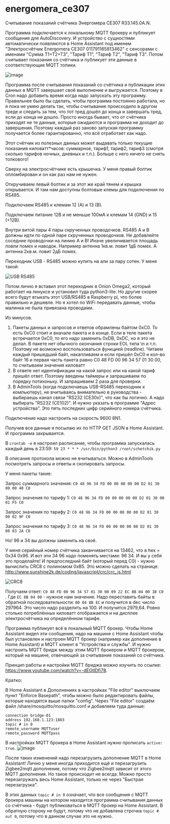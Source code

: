 # energomera_ce307
Считывание показаний счётчика Энергомера CE307 R33.145.0A.N.

Программа подключается к локальному MQTT брокеру и публикует сообщения для AutoDiscovery. И устройство с сущностями автоматически появляются в Home Assistant под именем "Электросчётчик Energomera CE307 011791165813462" с сенсорами с именами "Сумма T1+T2+T3", "Тариф T1", "Тариф T2", "Тариф T3". Потом считывает показания со счётчика и публикует эти данные в соответствующие MQTT топики.

![image](https://github.com/Bagunda/energomera_ce307/assets/16766521/7ad59958-6d4e-45b2-a6c8-48adb7552389)

Программа после считывания показаний со счётчика и публикации этих данных в MQTT завершает своё выполнение и выгружается. Поэтому в Cron надо добавить время когда надо запускать эту программу. Правильнее было бы сделать, чтобы программа постоянно работала, но я пока не умею делать так, чтобы считывание происходило в другом треде и следить за тем, что тот тред дошёл до конца и завершать тред, если до конца не дошло. Просто иногда бывает, что от счётчика приходят не те данные, которые ожидаются и программа не доходит до завершения. Поэтому каждый раз заново запуская программу получается более гарантированно, что всё отработает как надо.

Этот счётчик из полезных данных может выдавать только текущие показания киловатт*часов: суммарное, тариф1, тариф2, тариф3 (смотря сколько тарифов ночных, дневных и т.п.). Больше с него ничего не снять толкового!

Сверху на электросчётчике есть крышечка. У меня правый болтик опломбирован и он как раз нам не нужен.

Откручиваем левый болтик и за этот же край тянем и крышка открывается. И там нам доступны болтовые клемы для подключения по RS485.

Подключаем RS485 к клемам 12 (А) и 13 (В).

Подключаем питание 12В и не меньше 100мА к клемам 14 (GND) и 15 (+12В).

Внутри витой пары 4 пары скрученных проводочков. RS485 А и В должны идти по одной паре скрученных проводочков. Не добавляйте соседние проводочки на линию А и В! Иначе увеличивается площадь ловли помех и наводок. Например антенна 1кв.м. ловит 1дБ помех. А антенна 2кв.м. ловит 2дБ помех. 

Переходник USB - RS485 можно купить на али за пару сотен.
У меня такой:

![USB RS485](https://sun9-5.userapi.com/impg/1G-VXPO96-8arEcmEU5IkrfWwIUpvwPGyQSa9A/Bns312vzAcQ.jpg?size=220x200&quality=95&sign=cebfe2e8551e9c35723b3dabd7225ea4&type=album)

Потом лично я вставил этот переходник в Onion Omega2, который работает на линуксе и установил туда python3-lite.
Но другие скорее всего будут втыкать этот USB/RS485 в Raspberry pi, что более правильно и дешевле.
Но я хотел по WiFi передавать данные, чтобы малинка не была привязана проводами.

Из минусов.
1. Пакеты данных и запросов и ответов обрамлены байтом 0xC0. То есть 0xC0 стоит и вначале пакета и в конце. Если в теле пакета встречается 0xC0, то его надо заменить 0xDB, 0xDC, но я это не делал. В пакете нет обычного окончания строки EOL типа \n и т.п. Поэтому не возможно воспользоваться функцией (readline). Читаем каждый пришедший байт, накапливаем и если пришёл 0xC0 и кол-во байт 16 и первая часть пакета равно C0 48 FD 00 96 34 57 01 30 00, то считываем значения киловатт
2. В ответе нет идентификации на какой запрос или на какой тариф пришёл ответ. Поэтому введены таймеры и запрашиваем по порядку потихоньку. И запрашиваем 2 раза для проверки.
3. В AdminTools (когда подключаешь USB-RS485 переходник к компьютеру), не вчитываясь внимательно в руководства - выбираешь канал связи "RS232 (CE30x)", что как бы логично. А надо выбирать "RS232 (CE102)". И нужно указать в программе "Адрес устройства". Это пять последних цифр серийного номера счётчика.

Подключение надо настроить на скорость 9600 8N1.

Получив все данные я посылаю их по HTTP GET JSON в Home Assistant. И программа закрывается.

В `crontab -e` я настроил расписание, чтобы программа запускалась каждый день в 23:59: `59 23 * * * /usr/bin/python3 /root/schetchik.py`

В описание протокола можно не вчитываться. Можно в AdminTools посмотреть запросы и ответы и скопировать запросы.

У меня пакеты такие:

Запрос суммарного значения: `C0 48 96 34 FD 00 00 00 00 00 D2 01 30 00 00 40 C0`

Запрос значения по тарифу 1: `C0 48 96 34 FD 00 00 00 00 00 D2 01 30 00 01 F5 C0`

Запрос значения по тарифу 2: `C0 48 96 34 FD 00 00 00 00 00 D2 01 30 00 02 9F C0`

Запрос значения по тарифу 3: `C0 48 96 34 FD 00 00 00 00 00 D2 01 30 00 03 2A C0`

Но! 96 и 34 вы должны заменить на своё.

У меня серийный номер счётчика заканчивается на 13462, что в hex = 0x34 0x96. И вот эти 34 96 надо поменять местами: 96 34. И вы у себя это проделайте! И предпоследний байт (который перед C0) - нужно вычислить CRC8 с полиномом 0xB5. Это можно сделать на странице: http://www.sunshine2k.de/coding/javascript/crc/crc_js.html

![CRC8](https://sun9-64.userapi.com/impg/FW2o5vwbGqakJShdoRvDfq2oABFSDSdCX2XwUQ/HgVeF2RgWlo.jpg?size=728x758&quality=95&sign=a96b6cc070da403369ab27709a17dae2&type=album)

Получаем ответ: `C0 48 FD 00 96 34 57 01 30 00 09 22 EC 8B 04 00 1B C0 `.
Где `EC 8B 04 00` - нужное нам значение. Надо переставить байты в обратной последовательности: `00 04 8B EC` и получится в dec число 297964. Это число надо разделить на 100. И получится 2979,64. Ровно столько потреблённых киловатт отображается и на дисплее электросчётчика на определённом тарифе.


Программа публикует всё в локальный MQTT брокер. Чтобы Home Assistant видел эти сообщения, надо на машине с Home Assistant чтобы был установлен и настроен MQTT брокер (например как дополнение в 
Home Assistant) и MQTT клиент в "Устройства и службы". И нужно настроить MQTT бридж между этим MQTT брокером и MQTT брокером, который на машине, отвечающей за считывание показаний со счётчика.

Принцип работы и настройки MQTT бриджа можно изучить по ссылке: https://www.youtube.com/watch?v=-dEGtIDfi78.

Кратко:

В Home Assistant  в Дополнениях в настройках "File editor" выключаем пункт "Enforce Basepath", чтобы можно было редактировать файлы, которые находятся выше папки "config".
Через "File editor" создаём файл /share/mosquitto/mosquitto.conf и добавляем туда данные:

```
connection bridge-01
address 192.168.1.123:1883
topic # in 0
remote_username MQTTuser
remote_password MQTTpass
```

В настройках MQTT брокера в Home Assistant нужно прописать `active: true`.
![image](https://github.com/Bagunda/energomera_ce307/assets/16766521/381da4c3-d113-4b78-8783-8175e8a9d4b8)



После таких изменений надо перезагрузить дополнение MQTT в Home Assistant! Лично у меня иногда приходится ещё и перезагрузить Zigbee2mqtt дополнение, потому что Zigbee2mqtt зависит от этого MQTT дополнения. Но такое происходит не всегда. Можно просто перезагружать весь Home Assistant, только не через "Быстрая перезагрузка".

В этих данных `topic # in 0` означает, что все сообщения с MQTT брокера машины на котором находится программа считывания данных со счётчика - будут публиковаться в MQTT брокер на Home Assistant. В обратную сторону не будут, потому что не добавлена строчка `topic # out 0`, потому что в данном случае это не нужно.
